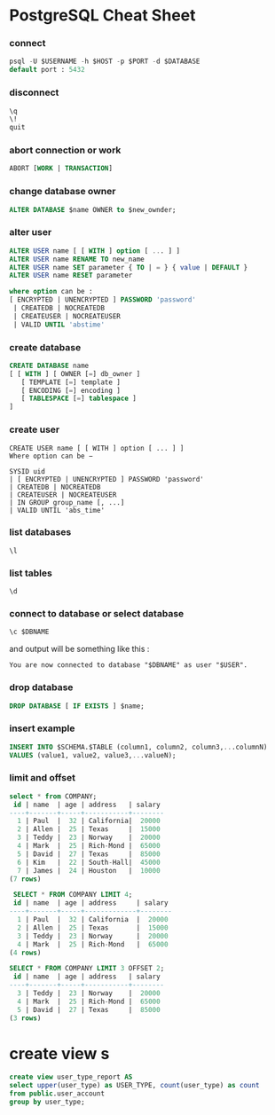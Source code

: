 # PostgreSQL Cheat Sheet

### connect 
```sql
psql -U $USERNAME -h $HOST -p $PORT -d $DATABASE
default port : 5432
```
### disconnect
```sql
\q
\!
quit
```
### abort connection or work
```sql
ABORT [WORK | TRANSACTION]
```
### change database owner
```sql
ALTER DATABASE $name OWNER to $new_ownder;
```
### alter user
```sql
ALTER USER name [ [ WITH ] option [ ... ] ]
ALTER USER name RENAME TO new_name
ALTER USER name SET parameter { TO | = } { value | DEFAULT }
ALTER USER name RESET parameter

where option can be :
[ ENCRYPTED | UNENCRYPTED ] PASSWORD 'password'
 | CREATEDB | NOCREATEDB
 | CREATEUSER | NOCREATEUSER
 | VALID UNTIL 'abstime'
```
### create database 
```sql
CREATE DATABASE name
[ [ WITH ] [ OWNER [=] db_owner ]
   [ TEMPLATE [=] template ]
   [ ENCODING [=] encoding ]
   [ TABLESPACE [=] tablespace ] 
]
```
### create user
```
CREATE USER name [ [ WITH ] option [ ... ] ]
Where option can be −

SYSID uid
| [ ENCRYPTED | UNENCRYPTED ] PASSWORD 'password'
| CREATEDB | NOCREATEDB
| CREATEUSER | NOCREATEUSER
| IN GROUP group_name [, ...]
| VALID UNTIL 'abs_time'
```
### list databases
```
\l
```
### list tables
```
\d
```
### connect to database or select database 
```sql
\c $DBNAME
```
and output will be something like this :
```
You are now connected to database "$DBNAME" as user "$USER".
```

### drop database 
```sql
DROP DATABASE [ IF EXISTS ] $name;
```
### insert example 
```sql
INSERT INTO $SCHEMA.$TABLE (column1, column2, column3,...columnN)
VALUES (value1, value2, value3,...valueN);
```


### limit and offset
````sql
select * from COMPANY;
 id | name  | age | address   | salary
----+-------+-----+-----------+--------
  1 | Paul  |  32 | California|  20000
  2 | Allen |  25 | Texas     |  15000
  3 | Teddy |  23 | Norway    |  20000
  4 | Mark  |  25 | Rich-Mond |  65000
  5 | David |  27 | Texas     |  85000
  6 | Kim   |  22 | South-Hall|  45000
  7 | James |  24 | Houston   |  10000
(7 rows)
````
```sql
 SELECT * FROM COMPANY LIMIT 4;
 id | name  | age | address     | salary
----+-------+-----+-------------+--------
  1 | Paul  |  32 | California  |  20000
  2 | Allen |  25 | Texas       |  15000
  3 | Teddy |  23 | Norway      |  20000
  4 | Mark  |  25 | Rich-Mond   |  65000
(4 rows)
```

```sql
SELECT * FROM COMPANY LIMIT 3 OFFSET 2;
 id | name  | age | address   | salary
----+-------+-----+-----------+--------
  3 | Teddy |  23 | Norway    |  20000
  4 | Mark  |  25 | Rich-Mond |  65000
  5 | David |  27 | Texas     |  85000
(3 rows)
```
# create view s
```sql
create view user_type_report AS
select upper(user_type) as USER_TYPE, count(user_type) as count
from public.user_account
group by user_type;
```